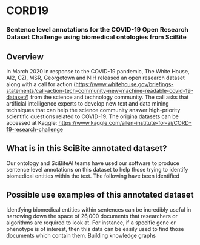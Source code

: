 # CORD19
### Sentence level annotations for the COVID-19 Open Research Dataset Challenge using biomedical ontologies from SciBite ###



## Overview ##
In March 2020 in response to the COVID-19 pandemic, The White House, AI2, CZI, MSR, Georgetown and NIH released an open research dataset along with a call for action (https://www.whitehouse.gov/briefings-statements/call-action-tech-community-new-machine-readable-covid-19-dataset/) from the science and technology community. The call asks that artificial intelligence experts to develop new text and data mining techniques that can help the science community answer high-priority scientific questions related to COVID-19. The origina datasets can be accessed at Kaggle: https://www.kaggle.com/allen-institute-for-ai/CORD-19-research-challenge

## What is in this SciBite annotated dataset? ##

Our ontology and SciBiteAI teams have used our software to produce sentence level annotations on this dataset to help those trying to identify biomedical entities within the text. The following have been identified




## Possible use examples of this annotated dataset ##

Identfying biomedical entities within sentences can be incredibly useful in narrowing down the space of 26,000 documents that researchers or algorithms are required to look at. For instance, if a specific gene or phenotype is of interest, then this data can be easily used to find those documents which contain them. Building knowledge graphs 


